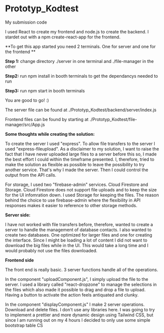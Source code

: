 # Prototyp_Kodtest
 My submission code

I used React to create my frontend and node.js to create the backend. I stardet out with a npm create-react-app for the frontend. 

**To get this app started you need 2 terminals. One for server and one for the frontend **

**Step 1:** change directory ./server in one terminal and ./file-manager in the other

**Step2:** run npm install in booth terminals to get the dependancys needed to run

**Step3:** run npm start in booth terminals 

You are good to go! :) 

The server file can be found at ./Prototyp_Kodtest/backend/server/index.js

Frontend files can be found by starting at ./Prototyp_Kodtest/file-manager/src/App.js



**Some thoughts while creating the solution:**

To create the server I used "express". To allow file transfers to the server I used "express-fileupload". 
As a disclaimer to my solution, I want to raise the fact that I have never uploaded large files to a server before this so, I made the best effort I could within the timeframe presented. 
I, therefore, tried to make the solution as flexible as possible to leave the possibility to try another service. 
That's why I made the server. Then I could control the output from the API calls. 

For storage, I used two "firebase-admin" services. Cloud Firestore and Storage. Cloud Firestore does not support file uploads and to keep the size for the UI infomration down. I used Storage for keeping the files. 
The reason behind the choice to use firebase-admin where the flexibility in API responses makes it easier to reference to other storage methods. 


**Server side:**

I have not worked with file transfers before, therefore, wanted to create a server to handle the management of database contacts. 
I also wanted to create two databases. One optimized for larger files and one for creating the interface. 
Since I might be loading a lot of content I did not want to download the big files while in the UI.
This would take a long time and I would probably not use the files downloaded. 


**Frontend side**

The front end is really basic. 3 server functions handle all of the operations. 

In the component "uploadComponent.js", I simply upload the file to the server. 
I used a library called "react-dropzone" to manage the selections in the files which also made it possible to drag and drop a file to upload. 
Having a button to activate the action feels antiquated and clunky. 

In the component "displayComponent.js" I make 2 server operations. Download and delete files. 
I don't use any libraries here. I was going to try to implement a prettier and more dynamic design using Tailwind CSS, but since I am running out on my 4 hours I decided to only use some simple bootstrap table CS




